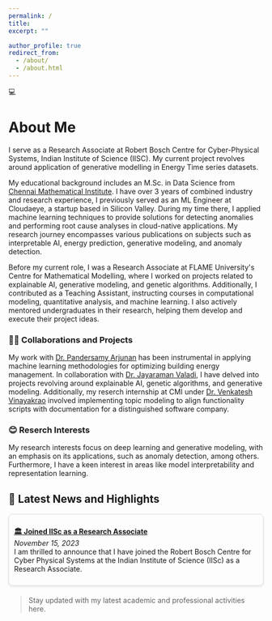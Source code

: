 ```yaml
---
permalink: /
title:
excerpt: ""

author_profile: true
redirect_from: 
  - /about/
  - /about.html
---
```


💻 

# About Me


 I serve as a Research Associate at Robert Bosch Centre for Cyber-Physical Systems, Indian Institute of Science (IISC). My current project revolves around application of generative modelling in Energy Time series datasets. 
 
My educational background includes an M.Sc. in Data Science from  [Chennai Mathematical Institute](https://www.cmi.ac.in/). 
I have over 3 years of combined industry and research experience, I previously served as an ML Engineer at Cloudaeye, a startup based in Silicon Valley. During my time there, I applied machine learning techniques to provide solutions for detecting anomalies and performing root cause analyses in cloud-native applications. My research journey encompasses various publications on subjects such as interpretable AI, energy prediction, generative modeling, and anomaly detection. 

Before my current role, I was a Research Associate at FLAME University's Centre for Mathematical Modelling, where I worked on projects related to explainable AI, generative modeling, and genetic algorithms. Additionally, I contributed as a Teaching Assistant, instructing courses in computational modeling, quantitative analysis, and machine learning. I also actively mentored undergraduates in their research, helping them develop and execute their project ideas.


### 🙌🔬 Collaborations and Projects
My work with [Dr. Pandersamy Arjunan](https://www.samy101.com/) has been instrumental in applying machine learning methodologies for optimizing building energy management. In collaboration with [Dr. Jayaraman Valadi](https://www.flame.edu.in/faculty/jayaraman-v-k), I have delved into  projects revolving around explainable AI, genetic algorithms, and generative modeling.  Additionally, my reserch internship at CMI under [Dr. Venkatesh Vinayakrao](http://vvtesh.co.in/) involved implementing  topic modeling to align functionality scripts with documentation for a distinguished software company.

### 😊 Reserch Interests

My research interests focus on deep learning and generative modeling, with an emphasis on its applications, such as anomaly detection, among others. Furthermore, I have a keen interest in areas like model interpretability and representation learning.


## 📰 Latest News and Highlights

<div style="border: 1px solid #ddd; padding: 10px; margin-bottom: 20px; max-height: 300px; overflow-y: auto; border-radius: 8px; box-shadow: 0 2px 4px rgba(0,0,0,0.1);">
  
  <p>
    <strong><a href="https://cps.iisc.ac.in/">🏛️ Joined IISc as a Research Associate</a></strong><br>
    <em>November 15, 2023</em><br>
    I am thrilled to announce that I have joined the Robert Bosch Centre for Cyber Physical Systems at the Indian Institute of Science (IISc) as a Research Associate.
  </p>
  
  <!-- Repeat the <p>...</p> block for each news item -->
  
</div>

> Stay updated with my latest academic and professional activities here.